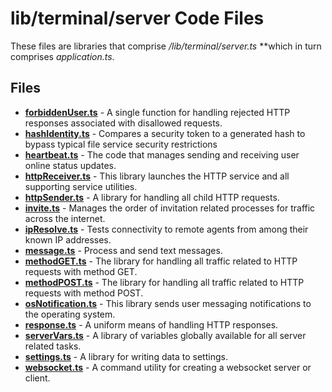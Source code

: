 # lib/terminal/server Code Files
These files are libraries that comprise */lib/terminal/server.ts* **which in turn comprises *application.ts*.

## Files
<!-- Do not edit below this line.  Contents dynamically populated. -->

* **[forbiddenUser.ts](forbiddenUser.ts)**   - A single function for handling rejected HTTP responses associated with disallowed requests.
* **[hashIdentity.ts](hashIdentity.ts)**     - Compares a security token to a generated hash to bypass typical file service security restrictions
* **[heartbeat.ts](heartbeat.ts)**           - The code that manages sending and receiving user online status updates.
* **[httpReceiver.ts](httpReceiver.ts)**     - This library launches the HTTP service and all supporting service utilities.
* **[httpSender.ts](httpSender.ts)**         - A library for handling all child HTTP requests.
* **[invite.ts](invite.ts)**                 - Manages the order of invitation related processes for traffic across the internet.
* **[ipResolve.ts](ipResolve.ts)**           - Tests connectivity to remote agents from among their known IP addresses.
* **[message.ts](message.ts)**               - Process and send text messages.
* **[methodGET.ts](methodGET.ts)**           - The library for handling all traffic related to HTTP requests with method GET.
* **[methodPOST.ts](methodPOST.ts)**         - The library for handling all traffic related to HTTP requests with method POST.
* **[osNotification.ts](osNotification.ts)** - This library sends user messaging notifications to the operating system.
* **[response.ts](response.ts)**             - A uniform means of handling HTTP responses.
* **[serverVars.ts](serverVars.ts)**         - A library of variables globally available for all server related tasks.
* **[settings.ts](settings.ts)**             - A library for writing data to settings.
* **[websocket.ts](websocket.ts)**           - A command utility for creating a websocket server or client.